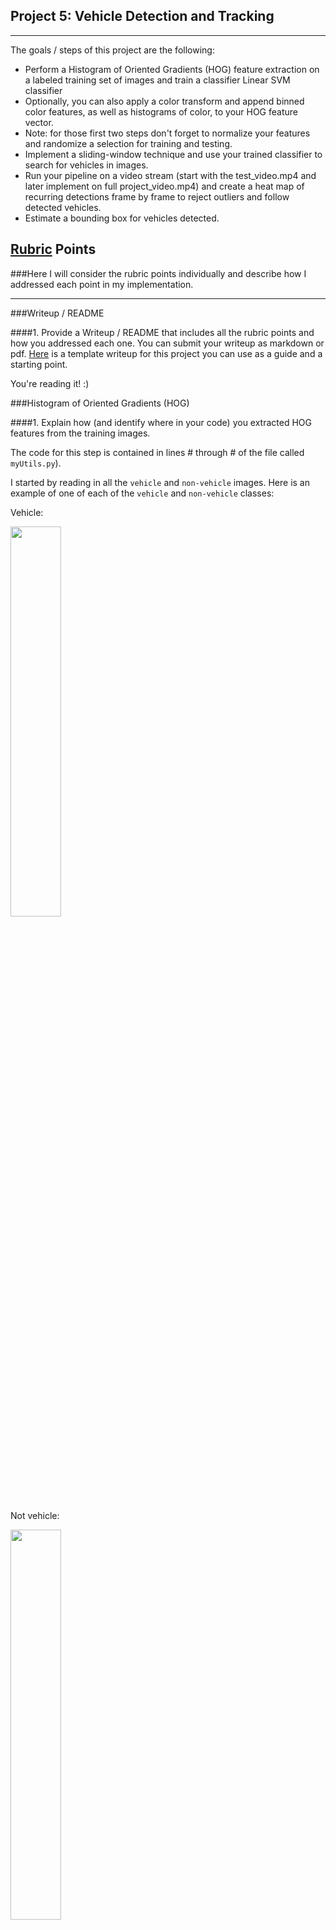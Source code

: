## Project 5: Vehicle Detection and Tracking

---

The goals / steps of this project are the following:

* Perform a Histogram of Oriented Gradients (HOG) feature extraction on a labeled training set of images and train a classifier Linear SVM classifier
* Optionally, you can also apply a color transform and append binned color features, as well as histograms of color, to your HOG feature vector. 
* Note: for those first two steps don't forget to normalize your features and randomize a selection for training and testing.
* Implement a sliding-window technique and use your trained classifier to search for vehicles in images.
* Run your pipeline on a video stream (start with the test_video.mp4 and later implement on full project_video.mp4) and create a heat map of recurring detections frame by frame to reject outliers and follow detected vehicles.
* Estimate a bounding box for vehicles detected.


## [Rubric](https://review.udacity.com/#!/rubrics/513/view) Points
###Here I will consider the rubric points individually and describe how I addressed each point in my implementation.  

---
###Writeup / README

####1. Provide a Writeup / README that includes all the rubric points and how you addressed each one.  You can submit your writeup as markdown or pdf.  [Here](https://github.com/udacity/CarND-Vehicle-Detection/blob/master/writeup_template.md) is a template writeup for this project you can use as a guide and a starting point.  

You're reading it! :)

###Histogram of Oriented Gradients (HOG)

####1. Explain how (and identify where in your code) you extracted HOG features from the training images.

The code for this step is contained in lines # through # of the file called `myUtils.py`).  

I started by reading in all the `vehicle` and `non-vehicle` images.  Here is an example of one of each of the `vehicle` and `non-vehicle` classes:

Vehicle:

<img src="./output_images/vehicle.jpg" align="middle" width=40% height=40%> 

Not vehicle:

<img src="./output_images/notVehicle.jpg" align="middle" width=40% height=40%> 


I then explored different color spaces and different `skimage.hog()` parameters (`orientations`, `pixels_per_cell`, and `cells_per_block`).  I grabbed random images from each of the two classes and displayed them to get a feel for what the `skimage.hog()` output looks like.

Here is an example using the `YCrCb` color space and HOG parameters of `orientations=9`, `pixels_per_cell=(8, 8)` and `cells_per_block=(2, 2)`:

<img src="./output_images/car.jpg" align="middle" width=40% height=40%> 

<img src="./output_images/hog.jpg" align="middle" width=40% height=40%> 

####2. Explain how you settled on your final choice of HOG parameters.

I tried various combinations of parameters and find the following good enough (emprically) for this project as they produced test classification results close to 100%: `orientation = 9`, `pixeks percell = 8`, `cells per block = 2`.


####3. Describe how (and identify where in your code) you trained a classifier using your selected HOG features (and color features if you used them).

I trained a linear SVM using spatial and HOG features. I also used color histogram during my experiments. However, color histogram did not impact results much which can be explained as cars have different colors and what is more important to detect cars is their shapes.


###Sliding Window Search

####1. Describe how (and identify where in your code) you implemented a sliding window search.  How did you decide what scales to search and how much to overlap windows?

To avoid calculating HOG for  an image over and over again, I used a fixed size window of size 64x64 pixels scaled down to 1.5 times, with 75% overlap. These values obtained emprically. larger or smaller values than `scale = 1.5` resulted in missing far and near vehicles.

<img src="./output_images/hog.jpg" align="middle" width=40% height=40%> 


####2. Show some examples of test images to demonstrate how your pipeline is working.  What did you do to optimize the performance of your classifier?

Ultimately I searched on a fixed scale using YCrCb 3-channel HOG features plus spatially binned color in the feature vector, which provided a nice result.  Here are some example images:

![alt text][image4]

To improve the efficiency, I calculated the HOG features once for each frame and crops out corresponding sliding window patches. In addition, I searched for cars only in the lower half of the frame, where vehicles can exist, and  ignored anything above the horizon.

---

### Video Implementation

####1. Provide a link to your final video output.  Your pipeline should perform reasonably well on the entire project video (somewhat wobbly or unstable bounding boxes are ok as long as you are identifying the vehicles most of the time with minimal false positives.)
Here's a [link to my video result](./project_video.mp4)


####2. Describe how (and identify where in your code) you implemented some kind of filter for false positives and some method for combining overlapping bounding boxes.

I recorded the positions of positive detections in each frame of the video.  From the positive detections I created a heatmap and then thresholded that map to identify vehicle positions.  I then used `scipy.ndimage.measurements.label()` to identify individual blobs in the heatmap.  I then assumed each blob corresponded to a vehicle.  I constructed bounding boxes to cover the area of each blob detected.  

Here's an example result showing the heatmap from a series of frames of video, the result of `scipy.ndimage.measurements.label()` and the bounding boxes then overlaid on the last frame of video:

### Here are six frames and their corresponding heatmaps:

![alt text][image5]

### Here is the output of `scipy.ndimage.measurements.label()` on the integrated heatmap from all six frames:
![alt text][image6]

### Here the resulting bounding boxes are drawn onto the last frame in the series:
![alt text][image7]



---

###Discussion

####1. Briefly discuss any problems / issues you faced in your implementation of this project.  Where will your pipeline likely fail?  What could you do to make it more robust?

Here I'll talk about the approach I took, what techniques I used, what worked and why, where the pipeline might fail and how I might improve it if I were going to pursue this project further.  

